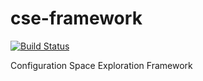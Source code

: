 cse-framework
=============

[![Build Status](https://secure.travis-ci.org/oaqa/cse-framework.png)](http://travis-ci.org/oaqa/cse-framework)

Configuration Space Exploration Framework